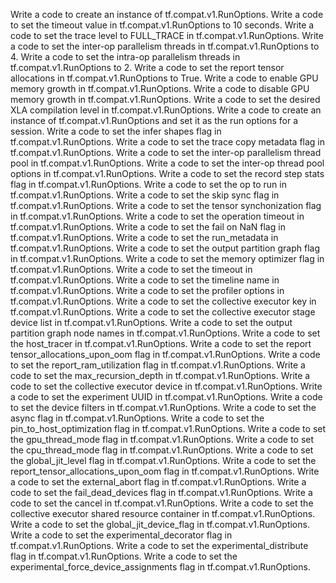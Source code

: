 Write a code to create an instance of tf.compat.v1.RunOptions.
Write a code to set the timeout value in tf.compat.v1.RunOptions to 10 seconds.
Write a code to set the trace level to FULL_TRACE in tf.compat.v1.RunOptions.
Write a code to set the inter-op parallelism threads in tf.compat.v1.RunOptions to 4.
Write a code to set the intra-op parallelism threads in tf.compat.v1.RunOptions to 2.
Write a code to set the report tensor allocations in tf.compat.v1.RunOptions to True.
Write a code to enable GPU memory growth in tf.compat.v1.RunOptions.
Write a code to disable GPU memory growth in tf.compat.v1.RunOptions.
Write a code to set the desired XLA compilation level in tf.compat.v1.RunOptions.
Write a code to create an instance of tf.compat.v1.RunOptions and set it as the run options for a session.
Write a code to set the infer shapes flag in tf.compat.v1.RunOptions.
Write a code to set the trace copy metadata flag in tf.compat.v1.RunOptions.
Write a code to set the inter-op parallelism thread pool in tf.compat.v1.RunOptions.
Write a code to set the inter-op thread pool options in tf.compat.v1.RunOptions.
Write a code to set the record step stats flag in tf.compat.v1.RunOptions.
Write a code to set the op to run in tf.compat.v1.RunOptions.
Write a code to set the skip sync flag in tf.compat.v1.RunOptions.
Write a code to set the tensor synchonization flag in tf.compat.v1.RunOptions.
Write a code to set the operation timeout in tf.compat.v1.RunOptions.
Write a code to set the fail on NaN flag in tf.compat.v1.RunOptions.
Write a code to set the run_metadata in tf.compat.v1.RunOptions.
Write a code to set the output partition graph flag in tf.compat.v1.RunOptions.
Write a code to set the memory optimizer flag in tf.compat.v1.RunOptions.
Write a code to set the timeout in tf.compat.v1.RunOptions.
Write a code to set the timeline name in tf.compat.v1.RunOptions.
Write a code to set the profiler options in tf.compat.v1.RunOptions.
Write a code to set the collective executor key in tf.compat.v1.RunOptions.
Write a code to set the collective executor stage device list in tf.compat.v1.RunOptions.
Write a code to set the output partition graph node names in tf.compat.v1.RunOptions.
Write a code to set the host_tracer in tf.compat.v1.RunOptions.
Write a code to set the report tensor_allocations_upon_oom flag in tf.compat.v1.RunOptions.
Write a code to set the report_ram_utilization flag in tf.compat.v1.RunOptions.
Write a code to set the max_recursion_depth in tf.compat.v1.RunOptions.
Write a code to set the collective executor device in tf.compat.v1.RunOptions.
Write a code to set the experiment UUID in tf.compat.v1.RunOptions.
Write a code to set the device filters in tf.compat.v1.RunOptions.
Write a code to set the async flag in tf.compat.v1.RunOptions.
Write a code to set the pin_to_host_optimization flag in tf.compat.v1.RunOptions.
Write a code to set the gpu_thread_mode flag in tf.compat.v1.RunOptions.
Write a code to set the cpu_thread_mode flag in tf.compat.v1.RunOptions.
Write a code to set the global_jit_level flag in tf.compat.v1.RunOptions.
Write a code to set the report_tensor_allocations_upon_oom flag in tf.compat.v1.RunOptions.
Write a code to set the external_abort flag in tf.compat.v1.RunOptions.
Write a code to set the fail_dead_devices flag in tf.compat.v1.RunOptions.
Write a code to set the cancel in tf.compat.v1.RunOptions.
Write a code to set the collective executor shared resource container in tf.compat.v1.RunOptions.
Write a code to set the global_jit_device_flag in tf.compat.v1.RunOptions.
Write a code to set the experimental_decorator flag in tf.compat.v1.RunOptions.
Write a code to set the experimental_distribute flag in tf.compat.v1.RunOptions.
Write a code to set the experimental_force_device_assignments flag in tf.compat.v1.RunOptions.